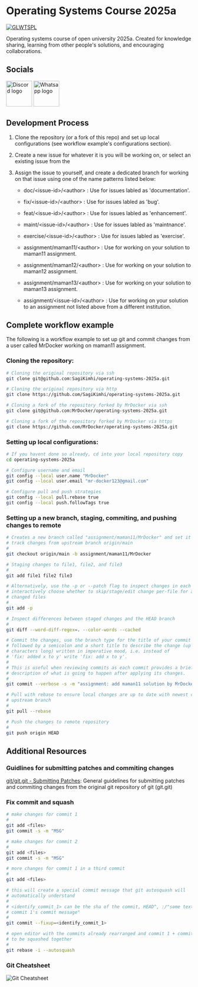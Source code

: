 # Operating Systems Course 2025a

[![GLWTSPL](https://img.shields.io/badge/GLWTS-Public_License-red.svg)](LICENSE)

Operating systems course of open university 2025a. Created for knowledge
sharing, learning from other people's solutions, and encouraging collaborations.

## Socials

<img alt="Discord logo"
    href=""
    width="70px"
    height="70px" 
    src="https://discord.com/assets/cb48d2a8d4991281d7a6a95d2f58195e.svg" 
/>
<img alt="Whatsapp logo"
    href=""
    width="70px"
    height="70px" 
    src="https://upload.wikimedia.org/wikipedia/commons/6/6b/WhatsApp.svg" 
/>

## Development Process

1. Clone the repository (or a fork of this repo) and set up local configurations
   (see workflow example's configurations section).

2. Create a new issue for whatever it is you will be working on, or select an
   existing issue from the

3. Assign the issue to yourself, and create a dedicated branch for working on
   that issue using one of the name patterns listed below:

    - doc/\<issue-id\>/\<author\> : Use for issues labled as 'documentation'.

    - fix/\<issue-id\>/\<author\> : Use for issues labled as 'bug'.

    - feat/\<issue-id\>/\<author\> : Use for issues labled as 'enhancement'.

    - maint/\<issue-id\>/\<author\> : Use for issues labled as 'maintnance'.

    - exercise/\<issue-id\>/\<author\> : Use for issues labled as 'exercise'.

    - assignment/maman11/\<author\> : Use for working on your solution to
      maman11 assignment.

    - assignment/maman12/\<author\> : Use for working on your solution to
      maman12 assignment.

    - assignment/maman13/\<author\> : Use for working on your solution to
      maman13 assignment.

    - assignment/\<issue-id\>/\<author\> : Use for working on your solution to
      an assignment not listed above from a different institution.

## Complete workflow example

The following is a workflow example to set up git and commit changes from a user
called MrDocker working on maman11 assignment.

### Cloning the repository:

```sh
# Cloning the original repository via ssh
git clone git@github.com:SagiKimhi/operating-systems-2025a.git

# Cloning the original repository via http
git clone https://github.com/SagiKimhi/operating-systems-2025a.git

# Cloning a fork of the repository forked by MrDocker via ssh
git clone git@github.com:MrDocker/operating-systems-2025a.git

# Cloning a fork of the repository forked by MrDocker via https
git clone https://github.com/MrDocker/operating-systems-2025a.git
```

### Setting up local configurations:

```sh
# If you havent done so already, cd into your local repository copy
cd operating-systems-2025a

# Configure username and email
git config --local user.name "MrDocker"
git config --local user.email "mr-docker123@gmail.com"

# Configure pull and push strategies
git config --local pull.rebase true
git config --local push.followTags true
```

### Setting up a new branch, staging, commiting, and pushing changes to remote

```sh
# Creates a new branch called "assignment/maman11/MrDocker" and set it up to
# track changes from upstream branch origin/main
#
git checkout origin/main -b assignment/maman11/MrDocker

# Staging changes to file1, file2, and file3
#
git add file1 file2 file3

# Alternatively, use the -p or --patch flag to inspect changes in each file and
# interactively choose whether to skip/stage/edit change per-file for all
# changed files
#
git add -p

# Inspect differences between staged changes and the HEAD branch
#
git diff --word-diff-regex=. --color-words --cached

# Commit the changes, use the branch type for the title of your commit message
# followed by a semicolon and a short title to describe the change (up to 50
# characters long) written in imperative mood, i.e. instead of 
# 'fix: added x to y' write 'fix: add x to y'.
#
# This is useful when reviewing commits as each commit provides a brief
# description of what is going to happen after applying its changes.
#
git commit --verbose -s -m "assignment: add maman11 solution by MrDocker"

# Pull with rebase to ensure local changes are up to date with newest changes to
# upstream branch
#
git pull --rebase

# Push the changes to remote repository
#
git push origin HEAD
```

## Additional Resources

### Guidlines for submitting patches and commiting changes

[git/git.git - Submitting Patches](assets/SubmittingPatches.html):
General guidelines for submitting patches and commiting changes from the
original git repository of git (git.git)

### Fix commit and squash

```sh
# make changes for commit 1
#
git add <files>
git commit -s -m "MSG"

# make changes for commit 2
#
git add <files>
git commit -s -m "MSG"

# more changes for commit 1 in a third commit
#
git add <files>

# this will create a special commit message that git autosquash will
# automatically understand
#
# <identify_commit_1> can be the sha of the commit, HEAD^, :/"some text in
# commit 1's commit message"
#
git commit --fixup=<identify_commit_1>  

# open editor with the commits already rearranged and commit 1 + commit 3 ready
# to be squashed together
#
git rebase -i --autosquash 
```

### Git Cheatsheet

<img alt="Git Cheatsheet"
    src="assets/git-cheatsheet.png"
/>
